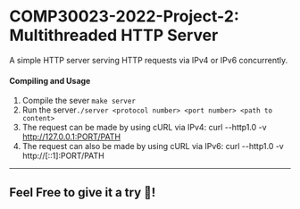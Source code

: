 # COMP30023-2022-Project-2: Multithreaded HTTP Server

A simple HTTP server serving HTTP requests via IPv4 or IPv6 concurrently.

#### Compiling and Usage
1. Compile the sever ```make server```
2. Run the server```./server <protocol number> <port number> <path to content>```
3. The request can be made by using cURL via IPv4: curl --http1.0 -v http://127.0.0.1:PORT/PATH
4. The request can also be made by using cURL via IPv6: curl --http1.0 -v http://[::1]:PORT/PATH
---- 
Feel Free to give it a try 💪!
----
